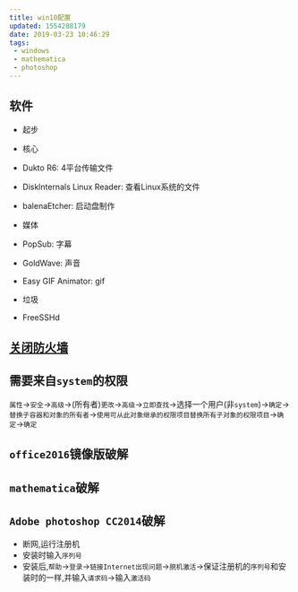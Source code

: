 ```yaml
---
title: win10配置
updated: 1554288179
date: 2019-03-23 10:46:29
tags:
 - windows
 - mathematica
 - photoshop
---
```


## 软件

- 起步

- 核心
 - Dukto R6: 4平台传输文件
 - Disklnternals Linux Reader: 查看Linux系统的文件
 - balenaEtcher: 启动盘制作

- 媒体
 - PopSub: 字幕
 - GoldWave: 声音
 - Easy GIF Animator: gif

- 垃圾
 - FreeSSHd

## [关闭防火墙](https://jingyan.baidu.com/article/c1a3101e639c6ade656deb17.html?qq-pf-to=pcqq.group)

## 需要来自`system`的权限

`属性`->`安全`->`高级`->(所有者)`更改`->`高级`->`立即查找`->选择一个用户(非`system`)->`确定`->`替换子容器和对象的所有者`->`使用可从此对象继承的权限项目替换所有子对象的权限项目`->`确定`->`确定`

## `office2016`镜像版破解

## `mathematica`破解

## `Adobe photoshop CC2014`破解

- 断网,运行注册机
- 安装时输入`序列号`
- 安装后,`帮助`->`登录`->`链接Internet出现问题`->`脱机激活`->保证注册机的`序列号`和安装时的一样,并输入`请求码`->输入`激活码`
